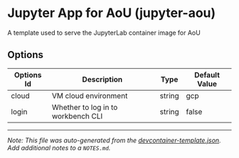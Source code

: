 
# Jupyter App for AoU (jupyter-aou)

A template used to serve the JupyterLab container image for AoU

## Options

| Options Id | Description | Type | Default Value |
|-----|-----|-----|-----|
| cloud | VM cloud environment | string | gcp |
| login | Whether to log in to workbench CLI | string | false |



---

_Note: This file was auto-generated from the [devcontainer-template.json](https://github.com/verily-src/workbench-app-devcontainers/blob/main/src/jupyter/devcontainer-template.json).  Add additional notes to a `NOTES.md`._
